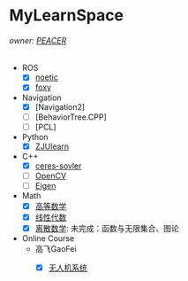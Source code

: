 # MyLearnSpace
###### owner: [PEACER](peacerhe@gmail.com)

- ROS
  - [x] [noetic](./ROS/noetic)
  - [x] [foxy](./ROS/foxy)
- Navigation
  - [x] [Navigation2]
  - [ ] [BehaviorTree.CPP]
  - [ ] [PCL]
- Python
  - [x] [ZJUlearn](./Python/ZJUlearn/)
- C++
  - [x] [ceres-sovler](./C++/ceres-solver/)
  - [ ] [OpenCV](./C++/opencv/)
  - [ ] [Eigen](./C++/eigen/)
- Math
  - [x] [高等数学](./XDU/高等数学/)
  - [x] [线性代数](./XDU/线性代数/)
  - [x] [离散数学](./XDU/离散数学/): 未完成：函数与无限集合、图论
- Online Course
  - 高飞GaoFei
    - [x] [无人机系统](./OnlineCourse/GaoFei/无人机系统/无人机系统.md)





